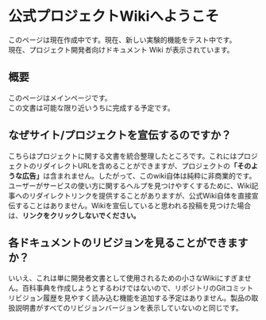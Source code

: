 # 公式プロジェクトWikiへようこそ
このページは現在作成中です。現在、新しい実験的機能をテスト中です。<br>
現在、プロジェクト開発者向けドキュメント Wiki が表示されています。

## 概要
このページはメインページです。<br>
この文書は可能な限り近いうちに完成する予定です。

## なぜサイト/プロジェクトを宣伝するのですか？
こちらはプロジェクトに関する文書を統合整理したところです。これにはプロジェクトのリダイレクトURLを含めることができますが、プロジェクトの<b>「そのような広告」</b>は含まれません。したがって、このwiki自体は純粋に非商業的です。<br>
ユーザーがサービスの使い方に関するヘルプを見つけやすくするために、Wiki記事へのリダイレクトリンクを提供することがありますが、公式Wiki自体を直接宣伝することはありません。Wikiを宣伝していると思われる投稿を見つけた場合は、<b>リンクをクリックしないでください。</b>

## 各ドキュメントのリビジョンを見ることができますか？
いいえ、これは単に開発者文書として使用されるための小さなWikiにすぎません。百科事典を作成しようとするわけではないので、リポジトリのGitコミットリビジョン履歴を見やすく読み込む機能を追加する予定はありません。製品の取扱説明書がすべてのリビジョンバージョンを表示していないのと同じです。
